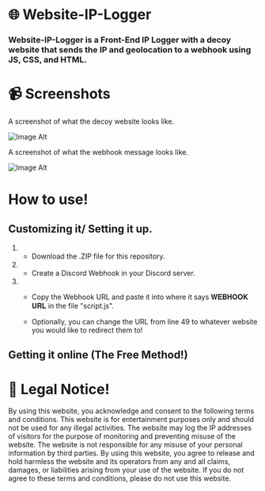 # 🌐 Website-IP-Logger

### Website-IP-Logger is a Front-End IP Logger with a decoy website that sends the IP and geolocation to a webhook using JS, CSS, and HTML.

# 📹 Screenshots

A screenshot of what the decoy website looks like.

![Image Alt](https://github.com/3elk/Website-IP-Logger/blob/efc239a0fe820f45c6664bd500304330d9adbec2/media/Screenshot%202025-02-16%20160605.png)

A screenshot of what the webhook message looks like.

![Image Alt](https://github.com/3elk/Website-IP-Logger/blob/62207a647ed4d2e3fc49ef4390d1d2e337aa6151/media/Screenshot%202025-02-16%20161102.png)

# How to use!

## Customizing it/ Setting it up.

1) - Download the .ZIP file for this repository.

2) - Create a Discord Webhook in your Discord server.

3) - Copy the Webhook URL and paste it into where it says 𝐖𝐄𝐁𝐇𝐎𝐎𝐊 𝐔𝐑𝐋 in the file "script.js".
  
   - Optionally, you can change the URL from line 49 to whatever website you would like to redirect them to!

## Getting it online (The Free Method!)


# 🚨 Legal Notice!

By using this website, you acknowledge and consent to the following terms and conditions. This website is for entertainment purposes only and should not be used for any illegal activities. The website may log the IP addresses of visitors for the purpose of monitoring and preventing misuse of the website. The website is not responsible for any misuse of your personal information by third parties. By using this website, you agree to release and hold harmless the website and its operators from any and all claims, damages, or liabilities arising from your use of the website. If you do not agree to these terms and conditions, please do not use this website.
